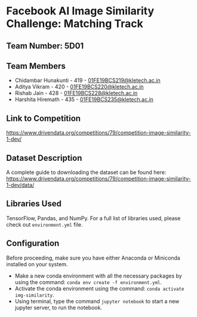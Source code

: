 # Facebook AI Image Similarity Challenge: Matching Track

## Team Number: **5D01**

## Team Members

- Chidambar Hunakunti - 419 - 01FE19BCS219@kletech.ac.in
- Aditya Vikram - 420 - 01FE19BCS220@kletech.ac.in
- Rishab Jain - 428 - 01FE19BCS228@kletech.ac.in
- Harshita Hiremath - 435 - 01FE19BCS235@kletech.ac.in

## Link to Competition

<https://www.drivendata.org/competitions/79/competition-image-similarity-1-dev/>

## Dataset Description

A complete guide to downloading the dataset can be found here:
<https://www.drivendata.org/competitions/79/competition-image-similarity-1-dev/data/>

## Libraries Used

TensorFlow, Pandas, and NumPy.
For a full list of libraries used, please check out ```environment.yml``` file.

## Configuration

Before proceeding, make sure you have either Anaconda or Miniconda installed on your system.

- Make a new conda environment with all the necessary packages by using the command:
  ```conda env create -f environment.yml```.
- Activate the conda environment using the command:
  ```conda activate img-similarity```.
- Using terminal, type the command ```jupyter notebook``` to start a new jupyter server, to run the notebook.
